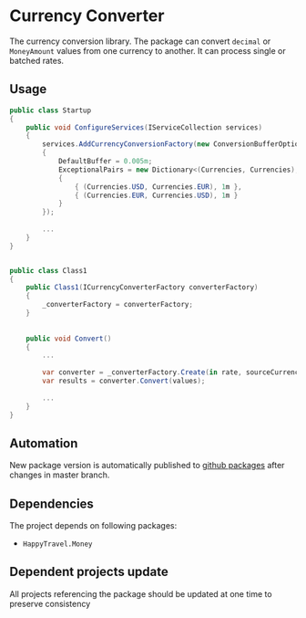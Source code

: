 # Currency Converter
The currency conversion library. The package can convert `decimal` or `MoneyAmount` values from one currency to another. It can process single or batched rates. 

## Usage
```csharp
public class Startup
{
    public void ConfigureServices(IServiceCollection services)
    {
        services.AddCurrencyConversionFactory(new ConversionBufferOptions
        {
            DefaultBuffer = 0.005m;
            ExceptionalPairs = new Dictionary<(Currencies, Currencies), decimal>
            {
                { (Currencies.USD, Currencies.EUR), 1m },
                { (Currencies.EUR, Currencies.USD), 1m }
            }
        });
        
        ...
    }
}


public class Class1
{
    public Class1(ICurrencyConverterFactory converterFactory)
    {
        _converterFactory = converterFactory;
    }
    
    
    public void Convert()
    {
        ...
        
        var converter = _converterFactory.Create(in rate, sourceCurrency, targetCurrency);
        var results = converter.Convert(values);
        
        ...
    }
}
```


## Automation

New package version is automatically published to [github packages](https://github.com/features/packages) after changes in master branch.


## Dependencies

The project depends on following packages: 
* `HappyTravel.Money`


## Dependent projects update

All projects referencing the package should be updated at one time to preserve consistency
